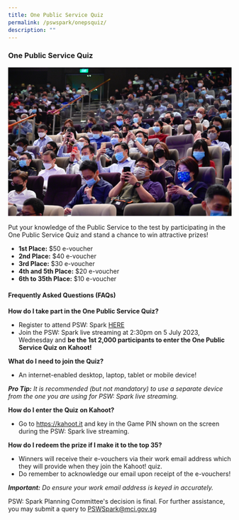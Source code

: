 ```yaml
---
title: One Public Service Quiz
permalink: /pswspark/onepsquiz/
description: ""
---
```

### One Public Service Quiz
<img style="width:600px" src="/images/PSW2023/opsoc-6.jpg"> 

Put your knowledge of the Public Service to the test by participating in the One Public Service Quiz and stand a chance to win attractive prizes!

* **1st Place:** $50 e-voucher
* **2nd Place:**  $40 e-voucher&nbsp;
* **3rd Place:** $30 e-voucher&nbsp;
* **4th and 5th Place:** $20 e-voucher&nbsp;
* **6th to 35th Place:** $10 e-voucher

#### Frequently Asked Questions (FAQs)

**How do I take part in the One Public Service Quiz?**
* Register to attend PSW: Spark [HERE](https://go.gov.sg/psw2023reg)
* Join the PSW: Spark live streaming at 2:30pm on 5 July 2023, Wednesday and **be the 1st 2,000 participants to enter the One Public Service Quiz on Kahoot!**

**What do I need to join the Quiz?**
* An internet-enabled desktop, laptop, tablet or mobile device!

***Pro Tip:*** *It is recommended (but not mandatory) to use a separate device from the one you are using for PSW: Spark live streaming.*

**How do I enter the Quiz on Kahoot?**
* Go to https://kahoot.it and key in the Game PIN shown on the screen during the PSW: Spark live streaming.

**How do I redeem the prize if I make it to the top 35?**
* Winners will receive their e-vouchers via their work email address which they will provide when they join the Kahoot! quiz.
* Do remember to acknowledge our email upon receipt of the e-vouchers!

***Important:*** *Do ensure your work email address is keyed in accurately.*

PSW: Spark Planning Committee's decision is final. For further assistance, you may submit a query to PSWSpark@mci.gov.sg